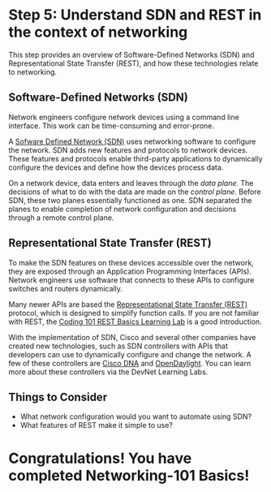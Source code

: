 
# Step 5: Understand SDN and REST in the context of networking

This step provides an overview of Software-Defined Networks (SDN) and Representational State Transfer (REST), and how these technologies relate to networking.

## Software-Defined Networks (SDN)

Network engineers configure network devices using a command line interface. This work can be time-consuming and error-prone.

A [Sofware Defined Network (SDN)](https://en.wikipedia.org/wiki/Software-defined_networking) uses networking software to configure the network. SDN adds new features and protocols to network devices. These features and protocols enable third-party applications to dynamically configure the devices and define how the devices process data.

On a network device, data enters and leaves through the *data plane*. The decisions of what to do with the data are made on the *control plane*. Before SDN, these two planes essentially functioned as one. SDN separated the planes to enable completion of network configuration and decisions through a remote control plane.

## Representational State Transfer (REST)

To make the SDN features on these devices accessible over the network, they are exposed through an Application Programming Interfaces (APIs). Network engineers use software that connects to these APIs to configure switches and routers dynamically.

Many newer APIs are based the [Representational State Transfer (REST)](https://en.wikipedia.org/wiki/Representational_state_transfer) protocol, which is designed to simplify function calls. If you are not familiar with REST, the [Coding 101 REST Basics Learning Lab](/lab/getting-started-rest-apis) is a good introduction.

With the implementation of SDN, Cisco and several other companies have created new technologies, such as SDN controllers with APIs that developers can use to dynamically configure and change the network. A few of these controllers are [Cisco DNA](https://www.cisco.com/c/en/us/solutions/enterprise-networks/index.html) and [OpenDaylight](https://developer.cisco.com/site/opendaylight/). You can learn more about these controllers via the DevNet Learning Labs.

## Things to Consider
* What network configuration would you want to automate using SDN?
* What features of REST make it simple to use?

# Congratulations!  You have completed Networking-101 Basics!
